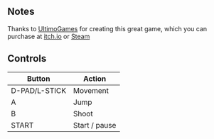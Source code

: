 ## Notes

Thanks to [UltimoGames](https://ultimogames.itch.io/) for creating this great game, which you can purchase at [itch.io](https://ultimogames.itch.io/foreignfrugglers) or [Steam](https://store.steampowered.com/app/1071920/_Foreign_Frugglers)


## Controls

| Button        | Action        |
| ------------- | ------------- |
| D-PAD/L-STICK | Movement      |
| A             | Jump          |
| B             | Shoot         |
| START         | Start / pause |
